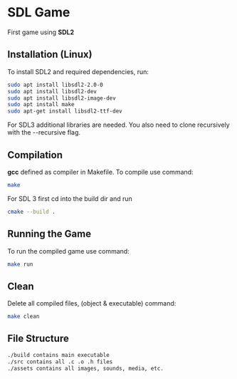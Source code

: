 # SDL Game

First game using **SDL2**

## Installation (Linux)
To install SDL2 and required dependencies, run:
```sh
sudo apt install libsdl2-2.0-0
sudo apt install libsdl2-dev
sudo apt install libsdl2-image-dev
sudo apt install make
sudo apt-get install libsdl2-ttf-dev
```

For SDL3 additional libraries are needed. You also need to clone recursively with the --recursive flag.

## Compilation
**gcc** defined as compiler in Makefile. To compile use command:
```sh
make
```

For SDL 3 first cd into the build dir and run
```sh
cmake --build .
```

## Running the Game
To run the compiled game use command:
```sh
make run
```
## Clean
Delete all compiled files, (object & executable) command:
```sh
make clean
```

## File Structure
```sh
./build contains main executable
./src contains all .c .o .h files
./assets contains all images, sounds, media, etc.
```